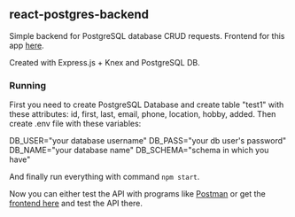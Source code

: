 ## react-postgres-backend

Simple backend for PostgreSQL database CRUD requests. Frontend for this app [here](https://github.com/Azargaz/CRUD-practice-frontend).

Created with Express.js + Knex and PostgreSQL DB.

### Running

First you need to create PostgreSQL Database and create table "test1" with these attributes: 
id, first, last, email, phone, location, hobby, added.
Then create .env file with these variables:

DB_USER="your database username"
DB_PASS="your db user's password"
DB_NAME="your database name"
DB_SCHEMA="schema in which you have"

And finally run everything with command `npm start`.

Now you can either test the API with programs like [Postman](https://www.getpostman.com/) or get the [frontend here](https://github.com/Azargaz/CRUD-practice-frontend) and test the API there.
